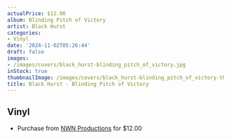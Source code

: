 ```yaml
---
actualPrice: $12.00
album: Blinding Pitch of Victory
artist: Black Hurst
categories:
- Vinyl
date: '2024-11-02T05:26:44'
draft: false
images:
- /images/covers/black_hurst-blinding_pitch_of_victory.jpg
inStock: true
thumbnailImage: /images/covers/black_hurst-blinding_pitch_of_victory-thumb.jpg
title: Black Hurst - Blinding Pitch of Victory
---
```


## Vinyl
* Purchase from [NWN Productions](http://shop.nwnprod.com/index.php?route=product/product&path=76&product_id=50398&sort=pd.name&order=ASC) for $12.00
